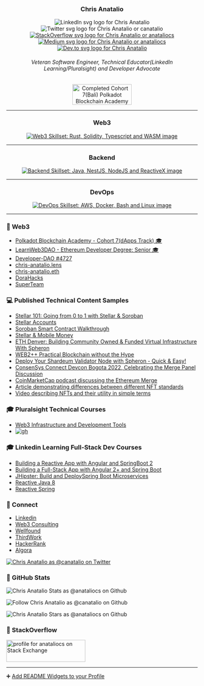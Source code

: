 <link href="readme.css" rel="stylesheet" type="text/css" media="all"></link>

<h3 align="center">Chris Anatalio</h3>
<p align="center">
  
  <span style="margin: 0 5px; text-decoration: none;">
    <a href="https://www.linkedin.com/in/anataliocs/" style="text-decoration: none;"  title="Chris Anatalio on LinkedIn">
      <img src="https://raw.githubusercontent.com/anataliocs/ColoredBadges/refs/heads/master/svg/social/linkedin.svg" alt="LinkedIn svg logo for Chris Anatalio" /></a></span>

  <span style="margin: 0 5px; text-decoration: none;">
    <a href="https://x.com/CAnatalio" style="text-decoration: none;" title="Chris Anatalio or canatalio on Twitter">
      <img src="https://raw.githubusercontent.com/anataliocs/ColoredBadges/refs/heads/master/svg/social/twitter.svg" alt="Twitter svg logo for Chris Anatalio or canatalio" /></a></span>

  <span style="margin: 0 5px;">
    <a href="https://stackoverflow.com/users/555177/anataliocs" title="Chris Anatalio or anataliocs on StackOverflow">
      <img src="https://raw.githubusercontent.com/anataliocs/ColoredBadges/refs/heads/master/svg/social/stackoverflow.svg" alt="StackOverflow svg logo for Chris Anatalio or anataliocs" /></a></span>

  <span style="margin: 0 5px;">
    <a href="https://medium.com/@anataliocs" title="canatalio on Medium">
      <img src="https://raw.githubusercontent.com/anataliocs/ColoredBadges/refs/heads/master/svg/blogs/medium.svg" alt="Medium svg logo for Chris Anatalio or anataliocs" /></a></span>

  <span style="margin: 0 5px;">
    <a href="https://dev.to/anataliocs" title="canatalio on Dev.to">
      <img src="https://raw.githubusercontent.com/anataliocs/ColoredBadges/refs/heads/master/svg/blogs/devto.svg" alt="Dev.to svg logo for Chris Anatalio" /></a></span>
</p>
<h6 align="center">Veteran Software Engineer, Technical Educator(LinkedIn Learning/Pluralsight) and Developer Advocate</h6>

<p align="center">
  <img width="156" height="54" src="https://github.com/user-attachments/assets/8ad342ba-b189-4da9-be56-03a92dcb86b9" 
    title="Chris Anatalio Completed Polkadot Blockchain Academy Cohort 7(Bali)" 
    alt="Completed Cohort 7(Bali) Polkadot Blockchain Academy image" />
</p>

---

<h3 align="center">Web3</h3>
<p align="center">
  <a href="https://skillicons.dev">
    <img src="https://skillicons.dev/icons?i=rust,solidity,ts,wasm" 
      title="Web3 Skillset: Rust, Solidity, Typescript and WASM" 
      alt="Web3 Skillset: Rust, Solidity, Typescript and WASM image" />
  </a>
</p>

---

<h3 align="center">Backend</h3>
<p align="center">
  <a href="https://skillicons.dev">
    <img src="https://skillicons.dev/icons?i=gradle,idea,java,nestjs,nodejs,reactivex,webstorm" 
       title="Backend Skillset: Java, NestJS, NodeJS and ReactiveX"
       alt="Backend Skillset: Java, NestJS, NodeJS and ReactiveX image" />
  </a>
</p>

---

<h3 align="center">DevOps</h3>
<p align="center">
  <a href="https://skillicons.dev">
    <img src="https://skillicons.dev/icons?i=aws,bash,discord,docker,githubactions,linux" 
      title="DevOps Skillset: AWS, Docker, Bash and Linux" 
      alt="DevOps Skillset: AWS, Docker, Bash and Linux image" />
  </a>
</p>

---

### 💌 Web3
- [Polkadot Blockchain Academy - Cohort 7(dApps Track) 🎓 ](https://polkadot.academy/pba-campus-bali/)
- [LearnWeb3DAO - Ethereum Developer Degree: Senior 🎓 ](https://learnweb3.io/u/chris-anatalio.eth)
- [Developer-DAO #4727](https://opensea.io/assets/ethereum/0x25ed58c027921e14d86380ea2646e3a1b5c55a8b/4727)
- [chris-anatalio.lens](https://www.lensfrens.xyz/chris-anatalio.lens)
- [chris-anatalio.eth](https://app.poap.xyz/scan/0x8e61a42dabda412be211faa16d9414506935c9cc)
- [DoraHacks](https://dorahacks.io/hacker/chris-anatalio)
- [SuperTeam](https://earn.superteam.fun/t/chris-anatalio-sol)

### 💻 Published Technical Content Samples
- [Stellar 101: Going from 0 to 1 with Stellar & Soroban](https://www.youtube.com/watch?v=xnQNHL4CHCQ)
- [Stellar Accounts](https://www.youtube.com/watch?v=Lxg61mH-P6o)
- [Soroban Smart Contract Walkthrough](https://www.youtube.com/watch?v=TB7ORkbxcpQ)
- [Stellar & Mobile Money](https://www.youtube.com/watch?v=1XEY3jW7mRg)
- [ETH Denver: Building Community Owned & Funded Virtual Infrastructure With Spheron](https://www.youtube.com/watch?v=nyhw-KNx12k)
- [WEB2++ Practical Blockchain without the Hype](https://www.youtube.com/watch?v=NFherBDv0G4)
- [Deploy Your Shardeum Validator Node with Spheron - Quick & Easy!](https://www.youtube.com/watch?v=uNb-_jl7XRs)
- [ConsenSys Connect Devcon Bogota 2022, Celebrating the Merge Panel Discussion](https://www.youtube.com/live/iE8CGzadKZ8?si=IWPhpKZEuYqW9pWc&t=16726)
- [CoinMarketCap podcast discussing the Ethereum Merge](https://coinmarketcap.com/alexandria/article/special-podcast-ethereum-s-merge-explained)
- [Article demonstrating differences between different NFT standards](https://blog.infura.io/post/comparing-nft-standards-erc-721-vs-erc-721a-vs-erc-1155)
- [Video describing NFTs and their utility in simple terms](https://www.youtube.com/watch?v=fXEIUREpDgA)

### 🎓 Pluralsight Technical Courses 
 - [Web3 Infrastructure and Development Tools](https://www.pluralsight.com/courses/web3-infrastructure-development-tools)
 - [![gh](https://github.com/anataliocs/anataliocs/assets/4750426/4103c812-60db-415d-bde6-487c104090b7)](https://www.pluralsight.com/courses/web3-infrastructure-development-tools)

### 🎓 Linkedin Learning Full-Stack Dev Courses
 - [Building a Reactive App with Angular and SpringBoot 2](https://www.linkedin.com/learning/building-a-reactive-app-with-angular-and-spring-boot-2)
 - [Building a Full-Stack App with Angular 2+ and Spring Boot](https://www.linkedin.com/learning/building-a-full-stack-app-with-angular-2-plus-and-spring-boot/welcome?u=2125562)
 - [JHipster: Build and DeploySpring Boot Microservices](https://www.linkedin.com/learning/jhipster-build-and-deploy-spring-boot-microservices/welcome?u=2125562)
 - [Reactive Java 8](https://www.linkedin.com/learning/reactive-programming-with-java-8/welcome?u=2125562)
 - [Reactive Spring](https://www.linkedin.com/learning/reactive-spring/making-the-jump-to-reactive-spring?u=2125562)

### 📢 Connect
- [Linkedin](https://www.linkedin.com/in/anataliocs/)
- [Web3 Consulting](https://www.hella.website)
- [Wellfound](https://wellfound.com/u/canatalio)
- [ThirdWork](https://www.thirdwork.xyz/roles-freelancers/chris-anatalio)
- [HackerRank](https://www.hackerrank.com/profile/anataliocs)
- [Algora](https://algora.io/profile/anataliocs)

<a href="https://twitter.com/CAnatalio">
 <img src="https://img.shields.io/twitter/follow/canatalio?logo=twitter&style=for-the-badge" 
   alt="Chris Anatalio as @canatalio on Twitter" 
   title="Chris Anatalio as @canatalio on Twitter"/>
</a>

### 🎉 GitHub Stats

<img src="https://github-readme-stats.vercel.app/api/top-langs?username=anataliocs&show_icons=true&locale=en&layout=compact&theme=chartreuse-dark" 
  alt="Chris Anatalio Stats as @anataliocs on Github" 
  title="Chris Anatalio Stats as @anataliocs on Github" />

<img src="https://img.shields.io/github/followers/anataliocs?color=236ad3&style=for-the-badge&logo=github&label=Followers"
  alt="Follow Chris Anatalio as @canatalio on Github" 
  title="Follow Chris Anatalio as @canatalio on Github" />

<img src="https://img.shields.io/github/stars/anataliocs?label=Stars" 
  alt="Chris Anatalio Stars as @anataliocs on Github"
  title="Chris Anatalio Stars as @anataliocs on Github" />

### 🎉 StackOverflow

<a href="https://stackexchange.com/users/267167">
  <img src="https://stackexchange.com/users/flair/267167.png" width="208" height="58" 
    alt="profile for anataliocs on Stack Exchange" 
    title="Profile for anataliocs on Stack Exchange" />
</a>

----

➕ [Add README Widgets to your Profile](https://github.com/rzashakeri/beautify-github-profile)
